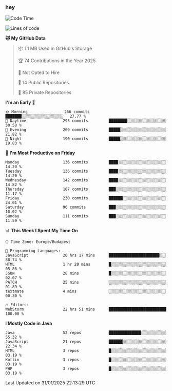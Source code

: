 ### hey

<!--START_SECTION:waka-->
![Code Time](http://img.shields.io/badge/Code%20Time-1%2C076%20hrs%2049%20mins-blue)

![Lines of code](https://img.shields.io/badge/From%20Hello%20World%20I%27ve%20Written-1.8%20million%20lines%20of%20code-blue)

**🐱 My GitHub Data** 

> 📦 1.1 MB Used in GitHub's Storage 
 > 
> 🏆 74 Contributions in the Year 2025
 > 
> 🚫 Not Opted to Hire
 > 
> 📜 14 Public Repositories 
 > 
> 🔑 85 Private Repositories 
 > 
**I'm an Early 🐤** 

```text
🌞 Morning                266 commits         ███████░░░░░░░░░░░░░░░░░░   27.77 % 
🌆 Daytime                293 commits         ████████░░░░░░░░░░░░░░░░░   30.58 % 
🌃 Evening                209 commits         █████░░░░░░░░░░░░░░░░░░░░   21.82 % 
🌙 Night                  190 commits         █████░░░░░░░░░░░░░░░░░░░░   19.83 % 
```
📅 **I'm Most Productive on Friday** 

```text
Monday                   136 commits         ████░░░░░░░░░░░░░░░░░░░░░   14.20 % 
Tuesday                  136 commits         ████░░░░░░░░░░░░░░░░░░░░░   14.20 % 
Wednesday                142 commits         ████░░░░░░░░░░░░░░░░░░░░░   14.82 % 
Thursday                 107 commits         ███░░░░░░░░░░░░░░░░░░░░░░   11.17 % 
Friday                   230 commits         ██████░░░░░░░░░░░░░░░░░░░   24.01 % 
Saturday                 96 commits          ███░░░░░░░░░░░░░░░░░░░░░░   10.02 % 
Sunday                   111 commits         ███░░░░░░░░░░░░░░░░░░░░░░   11.59 % 
```


📊 **This Week I Spent My Time On** 

```text
🕑︎ Time Zone: Europe/Budapest

💬 Programming Languages: 
JavaScript               20 hrs 17 mins      ██████████████████████░░░   88.74 % 
HTML                     1 hr 20 mins        █░░░░░░░░░░░░░░░░░░░░░░░░   05.86 % 
JSON                     28 mins             █░░░░░░░░░░░░░░░░░░░░░░░░   02.07 % 
PATCH                    25 mins             ░░░░░░░░░░░░░░░░░░░░░░░░░   01.89 % 
textmate                 4 mins              ░░░░░░░░░░░░░░░░░░░░░░░░░   00.30 % 

🔥 Editors: 
WebStorm                 22 hrs 51 mins      █████████████████████████   100.00 % 
```

**I Mostly Code in Java** 

```text
Java                     52 repos            ██████████████░░░░░░░░░░░   55.32 % 
JavaScript               21 repos            ██████░░░░░░░░░░░░░░░░░░░   22.34 % 
HTML                     3 repos             █░░░░░░░░░░░░░░░░░░░░░░░░   03.19 % 
Kotlin                   3 repos             █░░░░░░░░░░░░░░░░░░░░░░░░   03.19 % 
PHP                      3 repos             █░░░░░░░░░░░░░░░░░░░░░░░░   03.19 % 
```




 Last Updated on 31/01/2025 22:13:29 UTC
<!--END_SECTION:waka-->
